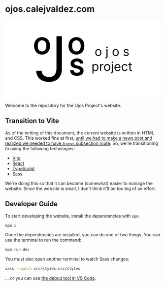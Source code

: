 # ojos.calejvaldez.com

![The Ojos Project header](res/header.png)

Welcome to the repository for the Ojos Project's website.

## Transition to Vite

As of the writing of this document, the current website is written in HTML and
CSS. This worked fine at first, [until we had to make a news post and realized
we needed to have a `news` subsection route](https://ojos.calejvaldez.com/news/1706645600/). So, we're transitioning to using the following techologies:

- [Vite](https://vitejs.dev/)
- [React](https://react.dev/)
- [TypeScript](https://typescriptlang.org/)
- [Sass](https://sass-lang.com/)

We're doing this so that it can become (somewhat) easier to manage the website.
Since the website is small, I don't think it'll be too big of an effort.

## Developer Guide

To start developing the website, install the dependencies with `npm`.

```bash
npm i
```

Once the dependencies are installed, you can do one of two things. You can use
the terminal to run the command:

```bash
npm run dev
```

You must also open another terminal to watch Sass changes:

```bash
sass --watch src/styles:src/styles
```

... or you can use [the debug tool in VS Code](https://code.visualstudio.com/docs/editor/debugging).
